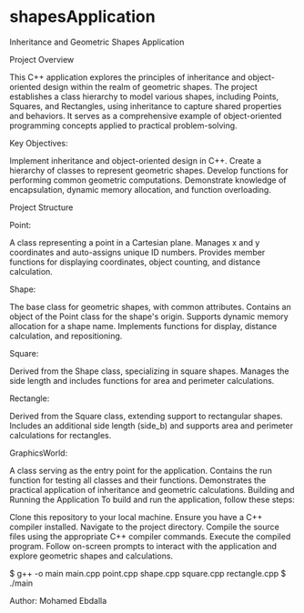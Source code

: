# shapesApplication

Inheritance and Geometric Shapes Application

Project Overview

This C++ application explores the principles of inheritance and object-oriented design within the realm of geometric shapes. The project establishes a class hierarchy to model various shapes, including Points, Squares, and Rectangles, using inheritance to capture shared properties and behaviors. It serves as a comprehensive example of object-oriented programming concepts applied to practical problem-solving.

Key Objectives:

Implement inheritance and object-oriented design in C++.
Create a hierarchy of classes to represent geometric shapes.
Develop functions for performing common geometric computations.
Demonstrate knowledge of encapsulation, dynamic memory allocation, and function overloading.

Project Structure

Point:

A class representing a point in a Cartesian plane.
Manages x and y coordinates and auto-assigns unique ID numbers.
Provides member functions for displaying coordinates, object counting, and distance calculation.

Shape:

The base class for geometric shapes, with common attributes.
Contains an object of the Point class for the shape's origin.
Supports dynamic memory allocation for a shape name.
Implements functions for display, distance calculation, and repositioning.

Square:

Derived from the Shape class, specializing in square shapes.
Manages the side length and includes functions for area and perimeter calculations.

Rectangle:

Derived from the Square class, extending support to rectangular shapes.
Includes an additional side length (side_b) and supports area and perimeter calculations for rectangles.

GraphicsWorld:

A class serving as the entry point for the application.
Contains the run function for testing all classes and their functions.
Demonstrates the practical application of inheritance and geometric calculations.
Building and Running the Application
To build and run the application, follow these steps:

Clone this repository to your local machine.
Ensure you have a C++ compiler installed.
Navigate to the project directory.
Compile the source files using the appropriate C++ compiler commands.
Execute the compiled program.
Follow on-screen prompts to interact with the application and explore geometric shapes and calculations.


$ g++ -o main main.cpp point.cpp shape.cpp square.cpp rectangle.cpp
$ ./main

Author:
Mohamed Ebdalla